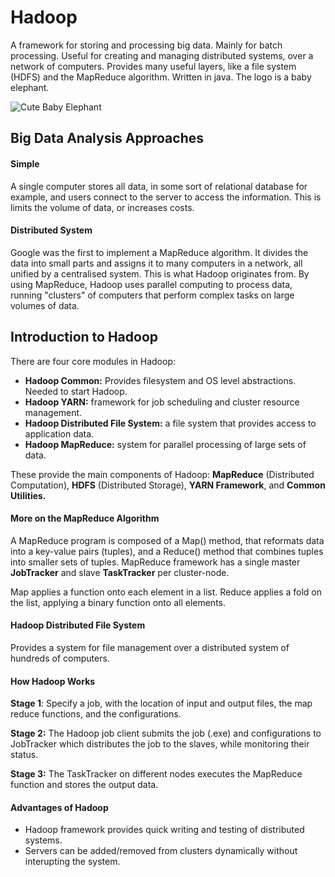 # Hadoop
A framework for storing and processing big data. Mainly for batch processing. Useful for creating and managing distributed systems, over a network of computers. Provides many useful layers, like a file system (HDFS) and the MapReduce algorithm. Written in java. The logo is a baby elephant.

![Cute Baby Elephant](https://hadoop.apache.org/docs/r1.0.4/images/hadoop-logo-2.gif "Hadoop Logo")

## Big Data Analysis Approaches

#### Simple
A single computer stores all data, in some sort of relational database for example, and users connect to the server to access the information. This is limits the volume of data, or increases costs.

#### Distributed System
Google was the first to implement a MapReduce algorithm. It divides the data into small parts and assigns it to many computers in a network, all unified by a centralised system. This is what Hadoop originates from. By using MapReduce, Hadoop uses parallel computing to process data, running "clusters" of computers that perform complex tasks on large volumes of data.

## Introduction to Hadoop
There are four core modules in Hadoop:
* **Hadoop Common:** Provides filesystem and OS level abstractions. Needed to start Hadoop.
* **Hadoop YARN:** framework for job scheduling and cluster resource management.
* **Hadoop Distributed File System:** a file system that provides access to application data.
* **Hadoop MapReduce:** system for parallel processing of large sets of data.

These provide the main components of Hadoop: **MapReduce** (Distributed Computation), **HDFS** (Distributed Storage), **YARN Framework**, and **Common Utilities.**

#### More on the MapReduce Algorithm
A MapReduce program is composed of a Map() method, that reformats data  into a key-value pairs (tuples), and a Reduce() method that combines tuples into smaller sets of tuples. MapReduce framework has a single master **JobTracker** and slave **TaskTracker** per cluster-node.

Map applies a function onto each element in a list. Reduce applies a fold on the list, applying a binary function onto all elements.

#### Hadoop Distributed File System
Provides a system for file management over a distributed system of hundreds of computers.

#### How Hadoop Works
**Stage 1**: Specify a job, with the location of input and output files, the map reduce functions, and the configurations.

**Stage 2:** The Hadoop job client submits the job (.exe) and configurations to JobTracker which distributes the job to the slaves, while monitoring their status.

**Stage 3:** The TaskTracker on different nodes executes the MapReduce function and stores the output data.

#### Advantages of Hadoop
* Hadoop framework provides quick writing and testing of distributed systems.
* Servers can be added/removed from clusters dynamically without interupting the system.
